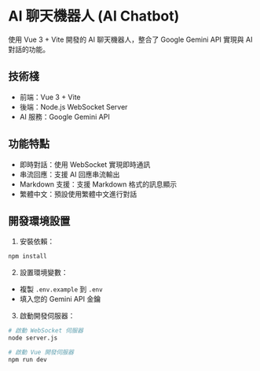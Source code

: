 # AI 聊天機器人 (AI Chatbot)

使用 Vue 3 + Vite 開發的 AI 聊天機器人，整合了 Google Gemini API 實現與 AI 對話的功能。

## 技術棧

- 前端：Vue 3 + Vite
- 後端：Node.js WebSocket Server
- AI 服務：Google Gemini API

## 功能特點

- 即時對話：使用 WebSocket 實現即時通訊
- 串流回應：支援 AI 回應串流輸出
- Markdown 支援：支援 Markdown 格式的訊息顯示
- 繁體中文：預設使用繁體中文進行對話

## 開發環境設置

1. 安裝依賴：

```bash
npm install
```

2. 設置環境變數：

- 複製 `.env.example` 到 `.env`
- 填入您的 Gemini API 金鑰

3. 啟動開發伺服器：

```bash
# 啟動 WebSocket 伺服器
node server.js

# 啟動 Vue 開發伺服器
npm run dev
```
